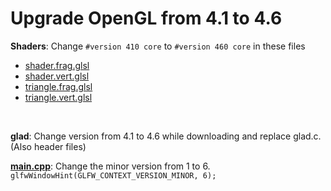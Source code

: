# Upgrade OpenGL from 4.1 to 4.6

**Shaders**: Change `#version 410 core` to `#version 460 core` in these files
- [shader.frag.glsl](./shaders/shader.frag.glsl)
- [shader.vert.glsl](./shaders/shader.vert.glsl)
- [triangle.frag.glsl](./shaders/triangle.frag.glsl)
- [triangle.vert.glsl](./shaders/triangle.vert.glsl)
<br />

**glad**: Change version from 4.1 to 4.6 while downloading and replace glad.c. (Also header files)
<br />

[**main.cpp**](./src/main.cpp): Change the minor version from 1 to 6.
<br /> 
`glfwWindowHint(GLFW_CONTEXT_VERSION_MINOR, 6);`
